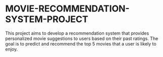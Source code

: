 # MOVIE-RECOMMENDATION-SYSTEM-PROJECT
This project aims to develop a recommendation system that provides personalized movie suggestions to users based on their past ratings. The goal is to predict and recommend the top 5 movies that a user is likely to enjoy. 


